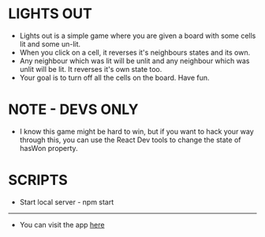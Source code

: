 # LIGHTS OUT

-   Lights out is a simple game where you are given a board with some cells lit and some un-lit.
-   When you click on a cell, it reverses it's neighbours states and its own.
-   Any neighbour which was lit will be unlit and any neighbour which was unlit will be lit. It reverses it's own state too.
-   Your goal is to turn off all the cells on the board.
    Have fun.

# NOTE - DEVS ONLY

-   I know this game might be hard to win, but if you want to hack your way through this, you can use the React Dev tools to change the state of hasWon property.

# SCRIPTS

-   Start local server - npm start

---

-   You can visit the app [here](https://lights-out-portfolio.netlify.com/)
